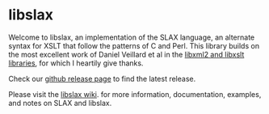 # libslax

Welcome to libslax, an implementation of the SLAX language, an
alternate syntax for XSLT that follow the patterns of C and Perl.
This library builds on the most excellent work of Daniel Veillard
et al in the [libxml2 and libxslt libraries](http://xmlsoft.org),
for which I heartily give thanks.

Check our
[github release page](https://github.com/Juniper/libslax/releases)
to find the latest release.

Please visit the 
[libslax wiki](https://github.com/Juniper/libslax/wiki).
for more information, documentation, examples, and notes on
SLAX and libslax.

<script type="text/javascript">

  var _gaq = _gaq || [];
  _gaq.push(['_setAccount', ' UA-25845345-1']);
  _gaq.push(['_trackPageview']);

  (function() {
    var ga = document.createElement('script'); ga.type = 'text/javascript'; ga.async = true;
    ga.src = ('https:' == document.location.protocol ? 'https://ssl' : 'http://www') + '.google-analytics.com/ga.js';
    var s = document.getElementsByTagName('script')[0]; s.parentNode.insertBefore(ga, s);
  })();

</script>
